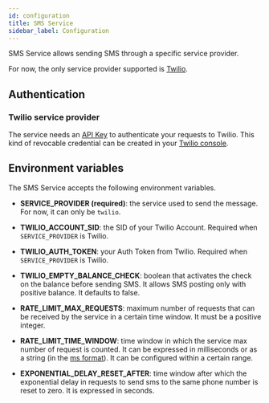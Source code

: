 ```yaml
---
id: configuration
title: SMS Service
sidebar_label: Configuration
---
```


<!--
WARNING: this file was automatically generated by Mia-Platform Doc Aggregator.
DO NOT MODIFY IT BY HAND.
Instead, modify the source file and run the aggregator to regenerate this file.
-->

SMS Service allows sending SMS through a specific service provider.

For now, the only service provider supported is [Twilio][twilio].

## Authentication

### Twilio service provider

The service needs an [API Key][twilio-api-keys] to authenticate your requests to Twilio. 
This kind of revocable credential can be created in your [Twilio console][twilio-console].

## Environment variables

The SMS Service accepts the following environment variables.

- **SERVICE_PROVIDER (required)**: the service used to send the message. For now, it can only be `twilio`.

- **TWILIO_ACCOUNT_SID**: the SID of your Twilio Account. Required when `SERVICE_PROVIDER` is Twilio.
  
- **TWILIO_AUTH_TOKEN**: your Auth Token from Twilio. Required when `SERVICE_PROVIDER` is Twilio.

- **TWILIO_EMPTY_BALANCE_CHECK**: boolean that activates the check on the balance before sending SMS. It allows SMS posting only with positive balance. It defaults to false.

- **RATE_LIMIT_MAX_REQUESTS**: maximum number of requests that can be received by the service in a certain time window. It must be a positive integer.

- **RATE_LIMIT_TIME_WINDOW**: time window in which the service max number of request is counted. It can be expressed in milliseconds or as a string (in the [ms format][ms-format]). It can be configured within a certain range.

- **EXPONENTIAL_DELAY_RESET_AFTER**: time window after which the exponential delay in requests to send sms to the same phone number is reset to zero. It is expressed in seconds.

[twilio]: https://www.twilio.com/
[twilio-api-keys]: https://www.twilio.com/docs/usage/api/keys
[twilio-console]: https://www.twilio.com/console
[ms-format]: https://github.com/vercel/ms
